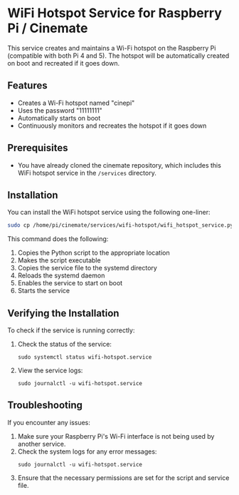 # WiFi Hotspot Service for Raspberry Pi / Cinemate

This service creates and maintains a Wi-Fi hotspot on the Raspberry Pi (compatible with both Pi 4 and 5). The hotspot will be automatically created on boot and recreated if it goes down.

## Features

- Creates a Wi-Fi hotspot named "cinepi"
- Uses the password "11111111"
- Automatically starts on boot
- Continuously monitors and recreates the hotspot if it goes down

## Prerequisites

- You have already cloned the cinemate repository, which includes this WiFi hotspot service in the `/services` directory.

## Installation

You can install the WiFi hotspot service using the following one-liner:

```bash
sudo cp /home/pi/cinemate/services/wifi-hotspot/wifi_hotspot_service.py /home/pi/cinemate/src/module/ && sudo chmod +x /home/pi/cinemate/src/module/wifi_hotspot_service.py && sudo cp /home/pi/cinemate/services/wifi-hotspot/wifi-hotspot.service /etc/systemd/system/ && sudo systemctl daemon-reload && sudo systemctl enable wifi-hotspot.service && sudo systemctl start wifi-hotspot.service
```

This command does the following:
1. Copies the Python script to the appropriate location
2. Makes the script executable
3. Copies the service file to the systemd directory
4. Reloads the systemd daemon
5. Enables the service to start on boot
6. Starts the service

## Verifying the Installation

To check if the service is running correctly:

1. Check the status of the service:
   ```
   sudo systemctl status wifi-hotspot.service
   ```

2. View the service logs:
   ```
   sudo journalctl -u wifi-hotspot.service
   ```

## Troubleshooting

If you encounter any issues:

1. Make sure your Raspberry Pi's Wi-Fi interface is not being used by another service.
2. Check the system logs for any error messages:
   ```
   sudo journalctl -u wifi-hotspot.service
   ```
3. Ensure that the necessary permissions are set for the script and service file.